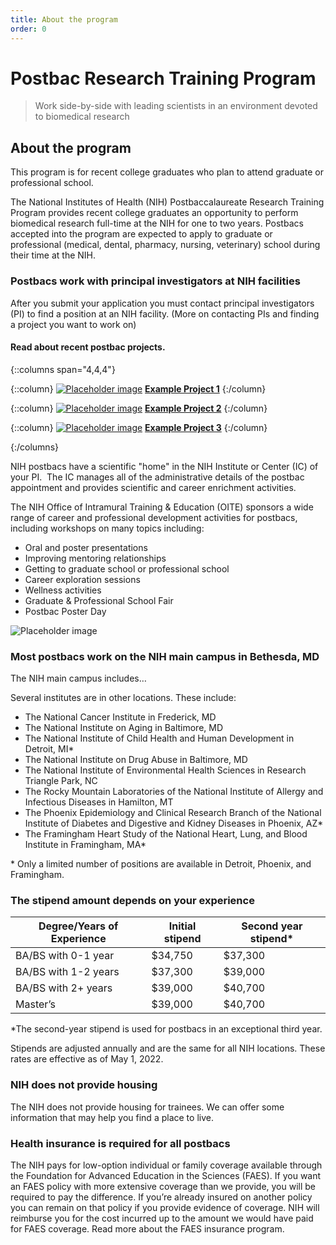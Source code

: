 ```yaml
---
title: About the program
order: 0
---
```


# Postbac Research Training Program

> Work side-by-side with leading scientists in an environment devoted to biomedical research

## About the program

This program is for recent college graduates who plan to attend graduate or professional school.

The National Institutes of Health (NIH) Postbaccalaureate Research Training Program provides recent college graduates an opportunity to perform biomedical research full-time at the NIH for one to two years. Postbacs accepted into the program are expected to apply to graduate or professional (medical, dental, pharmacy, nursing, veterinary) school during their time at the NIH.

### Postbacs work with principal investigators at NIH facilities

After you submit your application you must contact principal investigators (PI) to find a position at an NIH facility. (More on contacting PIs and finding a project you want to work on)

#### Read about recent postbac projects.

{::columns span="4,4,4"}

{::column}
[![Placeholder image](/images/placeholder.png)](#)
[**Example Project 1**](#)
{:/column}

{::column}
[![Placeholder image](/images/placeholder.png)](#)
[**Example Project 2**](#)
{:/column}

{::column}
[![Placeholder image](/images/placeholder.png)](#)
[**Example Project 3**](#)
{:/column}

{:/columns}


NIH postbacs have a scientific "home" in the NIH Institute or Center (IC) of your PI.  The IC manages all of the administrative details of the postbac appointment and provides scientific and career enrichment activities. 

The NIH Office of Intramural Training & Education (OITE) sponsors a wide range of career and professional development activities for postbacs, including workshops on many topics including:

* Oral and poster presentations
* Improving mentoring relationships
* Getting to graduate school or professional school
* Career exploration sessions 
* Wellness activities
* Graduate & Professional School Fair
* Postbac Poster Day

![Placeholder image](/images/placeholder.png)

### Most postbacs work on the NIH main campus in Bethesda, MD

The NIH main campus includes…

Several institutes are in other locations. These include:

* The National Cancer Institute in Frederick, MD
* The National Institute on Aging in Baltimore, MD
* The National Institute of Child Health and Human Development in Detroit, MI*
* The National Institute on Drug Abuse in Baltimore, MD
* The National Institute of Environmental Health Sciences in Research Triangle Park, NC
* The Rocky Mountain Laboratories of the National Institute of Allergy and Infectious Diseases in Hamilton, MT
* The Phoenix Epidemiology and Clinical Research Branch of the National Institute of Diabetes and Digestive and Kidney Diseases in Phoenix, AZ*
* The Framingham Heart Study of the National Heart, Lung, and Blood Institute in Framingham, MA*

\* Only a limited number of positions are available in Detroit, Phoenix, and Framingham.

### The stipend amount depends on your experience

| Degree/Years of Experience | Initial stipend | Second year stipend* |
| -- | -- | -- |
| BA/BS with 0-1 year | $34,750 | $37,300 |
| BA/BS with 1-2 years | $37,300 | $39,000 |
| BA/BS with 2+ years| $39,000 | $40,700 |
| Master’s| $39,000 | $40,700 |

*The second-year stipend is used for postbacs in an exceptional third year.

Stipends are adjusted annually and are the same for all NIH locations. These rates are effective as of May 1, 2022.

### NIH does not provide housing

The NIH does not provide housing for trainees. We can offer some information that may help you find a place to live.

### Health insurance is required for all postbacs

The NIH pays for low-option individual or family coverage available through the Foundation for Advanced Education in the Sciences (FAES). If you want an FAES policy with more extensive coverage than we provide, you will be required to pay the difference. If you’re already insured on another policy you can remain on that policy if you provide evidence of coverage. NIH will reimburse you for the cost incurred up to the amount we would have paid for FAES coverage. Read more about the FAES insurance program.
